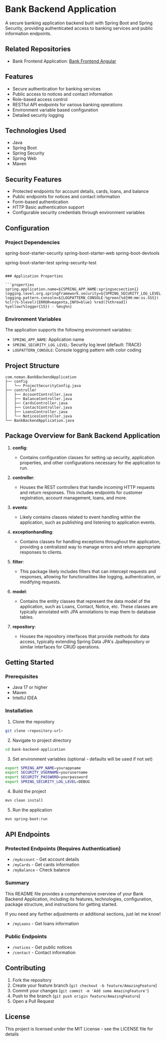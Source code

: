 # Bank Backend Application

A secure banking application backend built with Spring Boot and Spring Security, providing authenticated access to banking services and public information endpoints.


## Related Repositories

- Bank Frontend Application: [Bank Frontend Angular]()


## Features

- Secure authentication for banking services
- Public access to notices and contact information
- Role-based access control
- RESTful API endpoints for various banking operations
- Environment variable based configuration
- Detailed security logging

## Technologies Used

- Java
- Spring Boot
- Spring Security
- Spring Web
- Maven

## Security Features

- Protected endpoints for account details, cards, loans, and balance
- Public endpoints for notices and contact information
- Form-based authentication
- HTTP Basic authentication support
- Configurable security credentials through environment variables

## Configuration

### Project Dependencies
<!-- Core Dependencies -->
spring-boot-starter-security
spring-boot-starter-web
spring-boot-devtools

<!-- Testing Dependencies -->
spring-boot-starter-test
spring-security-test 
 ```

### Application Properties

```properties
spring.application.name=${SPRING_APP_NAME:springsecsection1}
logging.level.org.springframework.security=${SPRING_SECURITY_LOG_LEVEL:TRACE}
logging.pattern.console=${LOGPATTERN_CONSOLE:%green(%d{HH:mm:ss.SSS}) %clr(%-5level){ERROR=magenta,INFO=blue} %red([%thread]) %yellow(%logger{15}) - %msg%n}
```

### Environment Variables

The application supports the following environment variables:
- `SPRING_APP_NAME`: Application name 
- `SPRING_SECURITY_LOG_LEVEL`: Security log level (default: TRACE)
- `LOGPATTERN_CONSOLE`: Console logging pattern with color coding


## Project Structure

```
com.noman.BankBackendApplication
├── config
│   └── ProjectSecurityConfig.java
├── controller
│   ├── AccountController.java
│   ├── BalanceController.java
│   ├── CardsController.java
│   ├── ContactController.java
│   ├── LoansController.java
│   └── NoticesController.java
└── BankBackendApplication.java
```

## Package Overview for Bank Backend Application

1. **config**:
   - Contains configuration classes for setting up security, application properties, and other configurations necessary for the application to run.

2. **controller**:
   - Houses the REST controllers that handle incoming HTTP requests and return responses. This includes endpoints for customer registration, account management, loans, and more.

3. **events**:
   - Likely contains classes related to event handling within the application, such as publishing and listening to application events.

4. **exceptionhandling**:
   - Contains classes for handling exceptions throughout the application, providing a centralized way to manage errors and return appropriate responses to clients.

5. **filter**:
   - This package likely includes filters that can intercept requests and responses, allowing for functionalities like logging, authentication, or modifying requests.

6. **model**:
   - Contains the entity classes that represent the data model of the application, such as Loans, Contact, Notice, etc. These classes are typically annotated with JPA annotations to map them to database tables.

7. **repository**:
   - Houses the repository interfaces that provide methods for data access, typically extending Spring Data JPA's JpaRepository or similar interfaces for CRUD operations.

## Getting Started

### Prerequisites

- Java 17 or higher
- Maven
- IntelliJ IDEA

### Installation

1. Clone the repository
```bash
git clone <repository-url>
```

2. Navigate to project directory
```bash
cd bank-backend-application
```

3. Set environment variables (optional - defaults will be used if not set)
```bash
export SPRING_APP_NAME=yourappname
export SECURITY_USERNAME=yourusername
export SECURITY_PASSWORD=yourpassword
export SPRING_SECURITY_LOG_LEVEL=DEBUG
```

4. Build the project
```bash
mvn clean install
```

5. Run the application
```bash
mvn spring-boot:run
```

## API Endpoints

### Protected Endpoints (Requires Authentication)
- `/myAccount` - Get account details
- `/myCards` - Get cards information
- `/myBalance` - Check balance
### Summary
This README file provides a comprehensive overview of your Bank Backend Application, including its features, technologies, configuration, package structure, and instructions for getting started. 

If you need any further adjustments or additional sections, just let me know!
- `/myLoans` - Get loans information

### Public Endpoints
- `/notices` - Get public notices
- `/contact` - Contact information

## Contributing

1. Fork the repository
2. Create your feature branch (`git checkout -b feature/AmazingFeature`)
3. Commit your changes (`git commit -m 'Add some AmazingFeature'`)
4. Push to the branch (`git push origin feature/AmazingFeature`)
5. Open a Pull Request

## License

This project is licensed under the MIT License - see the LICENSE file for details